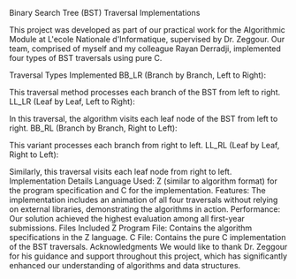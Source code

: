 Binary Search Tree (BST) Traversal Implementations

This project was developed as part of our practical work for the Algorithmic Module at L'ecole Nationale d'Informatique, supervised by Dr. Zeggour. Our team, comprised of myself and my colleague Rayan Derradji, implemented four types of BST traversals using pure C.

Traversal Types Implemented
BB_LR (Branch by Branch, Left to Right):

This traversal method processes each branch of the BST from left to right.
LL_LR (Leaf by Leaf, Left to Right):

In this traversal, the algorithm visits each leaf node of the BST from left to right.
BB_RL (Branch by Branch, Right to Left):

This variant processes each branch from right to left.
LL_RL (Leaf by Leaf, Right to Left):

Similarly, this traversal visits each leaf node from right to left.
Implementation Details
Language Used: Z (similar to algorithm format) for the program specification and C for the implementation.
Features: The implementation includes an animation of all four traversals without relying on external libraries, demonstrating the algorithms in action.
Performance: Our solution achieved the highest evaluation among all first-year submissions.
Files Included
Z Program File: Contains the algorithm specifications in the Z language.
C File: Contains the pure C implementation of the BST traversals.
Acknowledgments
We would like to thank Dr. Zeggour for his guidance and support throughout this project, which has significantly enhanced our understanding of algorithms and data structures.

